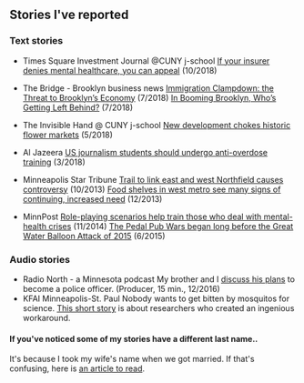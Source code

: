 ## Stories I've reported


### Text stories
- Times Square Investment Journal @CUNY j-school
[If your insurer denies mental healthcare, you can appeal](https://coveringcompanies.journalism.cuny.edu/2018/10/29/how-to-appeal-a-denial-of-mental-healthcare/) (10/2018)

- The Bridge - Brooklyn business news
[Immigration Clampdown: the Threat to Brooklyn’s Economy](https://thebridgebk.com/immigration-clampdown-threat-brooklyns-economy/) (7/2018)
[In Booming Brooklyn, Who’s Getting Left Behind?](https://thebridgebk.com/booming-brooklyn-whos-getting-left-behind/) (7/2018)

- The Invisible Hand @ CUNY j-school
[New development chokes historic flower markets](http://bizeconreporting.journalism.cuny.edu/2018/05/21/new-development-chokes-historic-flower-markets/) (5/2018)

- Al Jazeera
[US journalism students should undergo anti-overdose training](https://www.aljazeera.com/indepth/opinion/journalism-students-undergo-anti-overdose-training-180315125055224.html) (3/2018)

- Minneapolis Star Tribune
[Trail to link east and west Northfield causes controversy](http://www.startribune.com/trail-to-link-east-and-west-northfield-causes-controversy/227850871/) (10/2013)
[Food shelves in west metro see many signs of continuing, increased need](http://www.startribune.com/food-shelves-in-west-metro-see-many-signs-of-continuing-increased-need/236073631/) (12/2013)

- MinnPost
[Role-playing scenarios help train those who deal with mental-health crises](https://www.minnpost.com/politics-policy/2014/11/role-playing-scenarios-help-train-those-who-deal-mental-health-crises/) (11/2014)
[The Pedal Pub Wars began long before the Great Water Balloon Attack of 2015](https://www.minnpost.com/politics-policy/2015/06/pedal-pub-wars-began-long-great-water-balloon-attack-2015/) (6/2015)


### Audio stories

- Radio North - a Minnesota podcast
 My brother and I [discuss his plans](http://www.brittagreene.com/radio-north/2016/12/19/ep-3-oh-brother) to become a police officer. (Producer, 15 min., 12/2016)
- KFAI Minneapolis-St. Paul
Nobody wants to get bitten by mosquitos for science. [This short story](https://soundcloud.com/minneculture/how-mosquito-control-decides-how-much-is-too-much) is about researchers who created an ingenious workaround. 


#### If you've noticed some of my stories have a different last name..

It's because I took my wife's name when we got married. If that's confusing, here is [an article to read](https://www.bbc.com/news/stories-42720646).
